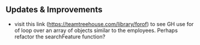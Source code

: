 ## Updates & Improvements

- visit this link (https://teamtreehouse.com/library/forof) to see GH use for of loop over an array of objects similar to the employees. Perhaps refactor the searchFeature function?
